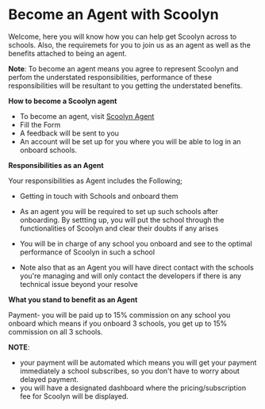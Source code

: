 # Become an Agent with Scoolyn

Welcome, here you will know how you can help get Scoolyn across to schools. Also, the requiremets for you to join us as an agent as well as the benefits attached to being an agent.

**Note**: To become an agent means you agree to represent Scoolyn and perfom the understated responsibilities, performance of these responsibilities will be resultant to you getting the understated benefits.

**How to become a Scoolyn agent**

- To become an agent, visit [Scoolyn Agent](https://scoolyn.com/agents)
- Fill the Form 
- A feedback will be sent to you
- An account will be set up for you where you will be able to log in an onboard schools.

**Responsibilities as an Agent**

Your responsibilities as Agent includes the Following;

- Getting in touch with Schools and onboard them

- As an agent you will be required to set up such schools after onboarding. By settting up, you will put the school through the functionalities of Scoolyn and clear their doubts if any arises

- You will be in charge of any school you onboard and see to the optimal performance of Scoolyn in such a school

- Note also that as an Agent you will have direct contact with the schools you're managing and will only contact the developers if there is any technical issue beyond your resolve

**What you stand to benefit as an Agent**

Payment- you will be paid up to 15% commission on any school you onboard which means if you onboard 3 schools, you get up to 15% commission on all 3 schools.

**NOTE**:
- your payment will be automated which means you will get your payment immediately a school subscribes, so you don't have to worry about delayed payment.
- you will have a designated dashboard where the pricing/subscription fee for Scoolyn will be displayed.


